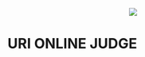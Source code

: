<p align="center">
  <img src="https://github.com/jessyferrs/uri-online-judge/assets/121064773/2efa6247-5953-45e5-a6e6-40f71a67c82d">
</p>

#  URI ONLINE JUDGE
